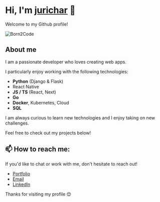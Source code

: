 # Hi, I'm [jurichar](https://profile.intra.42.fr/users/jurichar) 👋

Welcome to my Github profile!

![Born2Code](https://badgen.net/badge/Born2Code/jurichar/orange?cache=86400&icon=https://meta.intra.42.fr/assets/42_logo-7dfc9110a5319a308863b96bda33cea995046d1731cebb735e41b16255106c12.svg)

<!-- [![42 Paris](https://badge42.vercel.app/api/stats/jurichar?privacyName=true&privacyEmail=true)](https://github.com/jurichar) -->

## About me

I am a passionate developer who loves creating web apps.

I particularly enjoy working with the following technologies:

- **Python** (Django & Flask)
- React Native
- **JS / TS** (React, Next)
- **Go**
- **Docker**, Kubernetes, Cloud
- **SQL**

I am always curious to learn new technologies and I enjoy taking on new challenges.

Feel free to check out my projects below!

## 📫 How to reach me:

If you'd like to chat or work with me, don't hesitate to reach out!

- [Portfolio](https://jurichar.fr/)
- [Email](mailto:julienrichard.emp@gmail.com)
- [LinkedIn](https://www.linkedin.com/in/julien-rchd/)

Thanks for visiting my profile 😊
